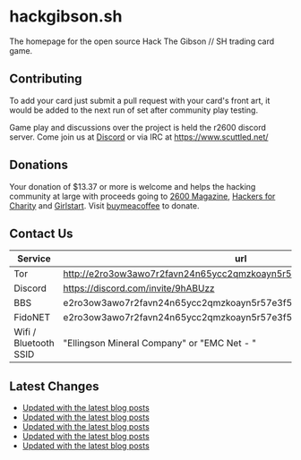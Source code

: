 # hackgibson.sh
The homepage for the open source Hack The Gibson // SH trading card game.


## Contributing

To add your card just submit a pull request with your card's front art, it would be added to the next run of set after community play testing.

Game play and discussions over the project is held the r2600 discord server. Come join us at [Discord](https://discord.com/invite/9hABUzz) or via IRC at https://www.scuttled.net/


## Donations

Your donation of $13.37 or more is welcome and helps the hacking community at large with proceeds going to [2600 Magazine](https://2600.com/), [Hackers for Charity](https://hackersforcharity.org) and [Girlstart](https://girlstart.org).  Visit [buymeacoffee](https://www.buymeacoffee.com/hackgibson.sh) to donate.


## Contact Us

Service | url
-|-
Tor | http://e2ro3ow3awo7r2favn24n65ycc2qmzkoayn5r57e3f56nvjwdcgg32ad.onion
Discord | https://discord.com/invite/9hABUzz
BBS | e2ro3ow3awo7r2favn24n65ycc2qmzkoayn5r57e3f56nvjwdcgg32ad.onion:23
FidoNET | e2ro3ow3awo7r2favn24n65ycc2qmzkoayn5r57e3f56nvjwdcgg32ad.onion:24554
Wifi / Bluetooth SSID | "Ellingson Mineral Company" or "EMC Net - <fidonet address>"

## Latest Changes
<!-- BLOG-POST-LIST:START -->
- [Updated with the latest blog posts](https://github.com/DFW2600/hackgibson.sh/commit/ac6d4b3e858dd5c742a280f94ca512889b2c8884)
- [Updated with the latest blog posts](https://github.com/DFW2600/hackgibson.sh/commit/b14b0eff5e68fa957fdbfc5e04cb7b03869c324e)
- [Updated with the latest blog posts](https://github.com/DFW2600/hackgibson.sh/commit/2b52f9c1fafde80cd2e3a393208d4eeff71b92f1)
- [Updated with the latest blog posts](https://github.com/DFW2600/hackgibson.sh/commit/bf33a4e17680d6c48a3bf7ef95f997a2af9e6973)
- [Updated with the latest blog posts](https://github.com/DFW2600/hackgibson.sh/commit/9e222a4292db691d3cf7572e27eb6e358fbf1cb9)
<!-- BLOG-POST-LIST:END -->
